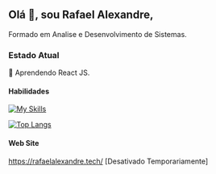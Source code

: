 ## Olá 👋, sou Rafael Alexandre,
Formado em Analise e Desenvolvimento de Sistemas.

### Estado Atual
📖 Aprendendo React JS.

#### Habilidades
[![My Skills](https://skills.thijs.gg/icons?i=java,js,html,css,python,mysql,spring,mongodb,react)](https://skills.thijs.gg)

[![Top Langs](https://github-readme-stats.vercel.app/api/top-langs/?username=Rafael-Alexandre-96&layout=compact)](https://github.com/anuraghazra/github-readme-stats)

#### Web Site
https://rafaelalexandre.tech/ [Desativado Temporariamente]
